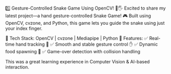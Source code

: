 1️⃣ Gesture-Controlled Snake Game Using OpenCV! 🐍🖐️
Excited to share my latest project—a hand gesture-controlled Snake Game! 🎮 Built using OpenCV, cvzone, and Python, this game lets you guide the snake using just your index finger.

🔹 Tech Stack: OpenCV | cvzone | Mediapipe | Python
🔹 Features:
✅ Real-time hand tracking 🎥
✅ Smooth and stable gesture control ✋
✅ Dynamic food spawning 🍩
✅ Game-over detection with collision handling

This was a great learning experience in Computer Vision & AI-based interaction.
